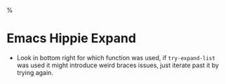 %

# Emacs Hippie Expand

- Look in bottom right for which function was used, if `try-expand-list` was used it might introduce weird braces issues, just iterate past it by trying again.
